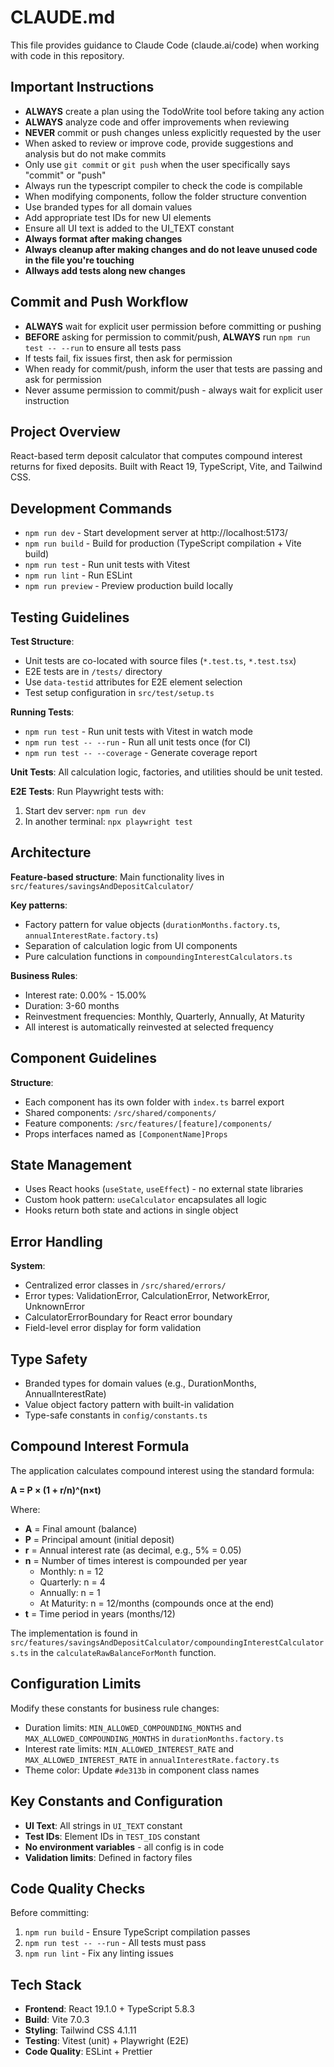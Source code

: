 # CLAUDE.md

This file provides guidance to Claude Code (claude.ai/code) when working with code in this repository.

## Important Instructions

- **ALWAYS** create a plan using the TodoWrite tool before taking any action
- **ALWAYS** analyze code and offer improvements when reviewing
- **NEVER** commit or push changes unless explicitly requested by the user
- When asked to review or improve code, provide suggestions and analysis but do not make commits
- Only use `git commit` or `git push` when the user specifically says "commit" or "push"
- Always run the typescript compiler to check the code is compilable
- When modifying components, follow the folder structure convention
- Use branded types for all domain values
- Add appropriate test IDs for new UI elements
- Ensure all UI text is added to the UI_TEXT constant
- **Always format after making changes**
- **Always cleanup after making changes and do not leave unused code in the file you're touching**
- **Allways add tests along new changes**

## Commit and Push Workflow

- **ALWAYS** wait for explicit user permission before committing or pushing
- **BEFORE** asking for permission to commit/push, **ALWAYS** run `npm run test -- --run` to ensure all tests pass
- If tests fail, fix issues first, then ask for permission
- When ready for commit/push, inform the user that tests are passing and ask for permission
- Never assume permission to commit/push - always wait for explicit user instruction

## Project Overview

React-based term deposit calculator that computes compound interest returns for fixed deposits. Built with React 19, TypeScript, Vite, and Tailwind CSS.

## Development Commands

- `npm run dev` - Start development server at http://localhost:5173/
- `npm run build` - Build for production (TypeScript compilation + Vite build)
- `npm run test` - Run unit tests with Vitest
- `npm run lint` - Run ESLint
- `npm run preview` - Preview production build locally

## Testing Guidelines

**Test Structure**:
- Unit tests are co-located with source files (`*.test.ts`, `*.test.tsx`)
- E2E tests are in `/tests/` directory
- Use `data-testid` attributes for E2E element selection
- Test setup configuration in `src/test/setup.ts`

**Running Tests**:
- `npm run test` - Run unit tests with Vitest in watch mode
- `npm run test -- --run` - Run all unit tests once (for CI)
- `npm run test -- --coverage` - Generate coverage report

**Unit Tests**: All calculation logic, factories, and utilities should be unit tested.

**E2E Tests**: Run Playwright tests with:
1. Start dev server: `npm run dev` 
2. In another terminal: `npx playwright test`

## Architecture

**Feature-based structure**: Main functionality lives in `src/features/savingsAndDepositCalculator/`

**Key patterns**:
- Factory pattern for value objects (`durationMonths.factory.ts`, `annualInterestRate.factory.ts`)
- Separation of calculation logic from UI components
- Pure calculation functions in `compoundingInterestCalculators.ts`

**Business Rules**:
- Interest rate: 0.00% - 15.00%
- Duration: 3-60 months
- Reinvestment frequencies: Monthly, Quarterly, Annually, At Maturity
- All interest is automatically reinvested at selected frequency

## Component Guidelines

**Structure**:
- Each component has its own folder with `index.ts` barrel export
- Shared components: `/src/shared/components/`
- Feature components: `/src/features/[feature]/components/`
- Props interfaces named as `[ComponentName]Props`

## State Management

- Uses React hooks (`useState`, `useEffect`) - no external state libraries
- Custom hook pattern: `useCalculator` encapsulates all logic
- Hooks return both state and actions in single object

## Error Handling

**System**:
- Centralized error classes in `/src/shared/errors/`
- Error types: ValidationError, CalculationError, NetworkError, UnknownError
- CalculatorErrorBoundary for React error boundary
- Field-level error display for form validation

## Type Safety

- Branded types for domain values (e.g., DurationMonths, AnnualInterestRate)
- Value object factory pattern with built-in validation
- Type-safe constants in `config/constants.ts`

## Compound Interest Formula

The application calculates compound interest using the standard formula:

**A = P × (1 + r/n)^(n×t)**

Where:
- **A** = Final amount (balance)
- **P** = Principal amount (initial deposit)
- **r** = Annual interest rate (as decimal, e.g., 5% = 0.05)
- **n** = Number of times interest is compounded per year
  - Monthly: n = 12
  - Quarterly: n = 4
  - Annually: n = 1
  - At Maturity: n = 12/months (compounds once at the end)
- **t** = Time period in years (months/12)

The implementation is found in `src/features/savingsAndDepositCalculator/compoundingInterestCalculators.ts` in the `calculateRawBalanceForMonth` function.

## Configuration Limits

Modify these constants for business rule changes:
- Duration limits: `MIN_ALLOWED_COMPOUNDING_MONTHS` and `MAX_ALLOWED_COMPOUNDING_MONTHS` in `durationMonths.factory.ts`
- Interest rate limits: `MIN_ALLOWED_INTEREST_RATE` and `MAX_ALLOWED_INTEREST_RATE` in `annualInterestRate.factory.ts`
- Theme color: Update `#de313b` in component class names

## Key Constants and Configuration

- **UI Text**: All strings in `UI_TEXT` constant
- **Test IDs**: Element IDs in `TEST_IDS` constant
- **No environment variables** - all config is in code
- **Validation limits**: Defined in factory files

## Code Quality Checks

Before committing:
1. `npm run build` - Ensure TypeScript compilation passes
2. `npm run test -- --run` - All tests must pass
3. `npm run lint` - Fix any linting issues

## Tech Stack

- **Frontend**: React 19.1.0 + TypeScript 5.8.3
- **Build**: Vite 7.0.3
- **Styling**: Tailwind CSS 4.1.11
- **Testing**: Vitest (unit) + Playwright (E2E)
- **Code Quality**: ESLint + Prettier
